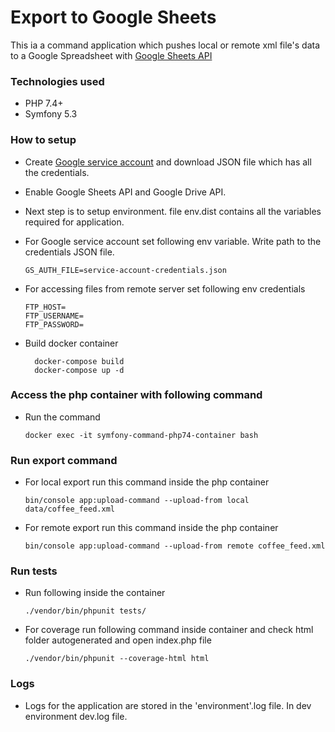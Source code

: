 # Export  to Google Sheets
This ia a command application which pushes local or remote xml file's data to a Google Spreadsheet with [Google Sheets API](https://developers.google.com/sheets/)


### Technologies used

- PHP 7.4+
- Symfony 5.3

### How to setup

- Create [Google service account](https://support.google.com/a/answer/7378726?hl=en) and download JSON file which has all the credentials.
- Enable Google Sheets API and Google Drive API. 
- Next step is to setup environment. file env.dist contains all the variables required for application.

- For Google service account set following env variable. Write path to the credentials JSON file.
  ```
  GS_AUTH_FILE=service-account-credentials.json
  ```
- For accessing files from remote server set following env credentials 
  ``` 
  FTP_HOST=
  FTP_USERNAME=
  FTP_PASSWORD=
  ```

- Build docker container 
  ```
    docker-compose build
    docker-compose up -d
  ```

### Access the php container with following command
- Run the command
  ```
  docker exec -it symfony-command-php74-container bash
  ```


### Run export command

- For local export run this command inside the php container 
    ```
    bin/console app:upload-command --upload-from local data/coffee_feed.xml
    ```
- For remote export run this command inside the php container
    ```
    bin/console app:upload-command --upload-from remote coffee_feed.xml
    ```

### Run tests
- Run following inside the container
    ```
    ./vendor/bin/phpunit tests/
    ```
- For coverage run following command inside container and check html folder autogenerated and open index.php file
    ```
    ./vendor/bin/phpunit --coverage-html html 
    ```
### Logs
- Logs for the application are stored in the 'environment'.log file. In dev environment dev.log file.